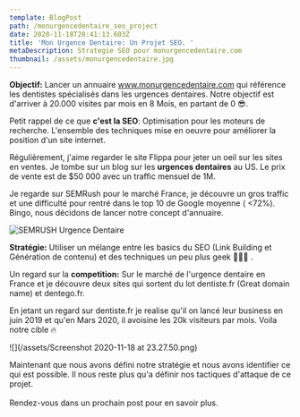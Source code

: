 ```yaml
---
template: BlogPost
path: /monurgencedentaire_seo_project
date: 2020-11-18T20:41:13.603Z
title: 'Mon Urgence Dentaire: Un Projet SEO. '
metaDescription: Strategie SEO pour monurgencedentaire.com
thumbnail: /assets/monurgencedentaire.jpg
---
```

**Objectif:** Lancer un annuaire www.monurgencedentaire.com qui référence les dentistes spécialisés dans les urgences dentaires. Notre objectif est d'arriver à 20.000 visites par mois en 8 Mois, en partant de 0 😎.

Petit rappel de ce que **c'est la SEO**: Optimisation pour les moteurs de recherche. L'ensemble des techniques mise en oeuvre pour améliorer la position d'un site internet. 

Régulièrement, j'aime regarder le site Flippa pour jeter un oeil sur les sites en ventes.  Je tombe sur un blog sur les **urgences dentaires** au US. Le prix de vente est de $50 000 avec un traffic mensuel de 1M. 

Je regarde sur SEMRush pour le marché France, je découvre un gros traffic et une difficulté pour rentré dans le top 10 de Google moyenne ( <72%). Bingo, nous décidons de lancer notre concept d'annuaire. 

![SEMRUSH Urgence Dentaire](/assets/semrush1.png "SEMRUSH Urgence Dentaire")

**Stratégie:** Utiliser un mélange entre les basics du SEO (Link Building et Génération de contenu) et des techniques un peu plus geek 👨🏽‍💻 . 

Un regard sur la **competition:** Sur le marché de l'urgence dentaire en France et je découvre deux sites qui sortent du lot dentiste.fr (Great domain name) et dentego.fr. 

En jetant un regard sur dentiste.fr je realise qu'il on lancé leur business en juin 2019 et qu'en Mars 2020, il avoisine les 20k visiteurs par mois. Voila notre cible 🔥

![](/assets/Screenshot 2020-11-18 at 23.27.50.png)

Maintenant que nous avons défini notre stratégie et nous avons identifier ce qui est possible. Il nous reste plus qu'a définir nos tactiques d'attaque de ce projet. \
\
Rendez-vous dans un prochain post pour en savoir plus.
